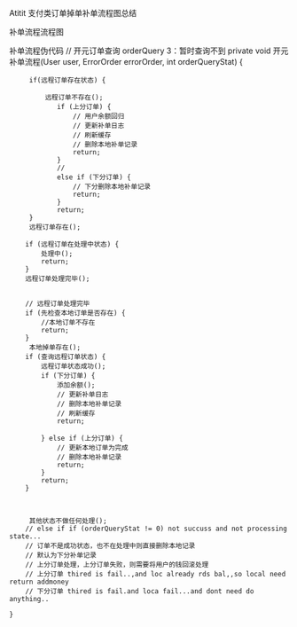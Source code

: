 Atitit 支付类订单掉单补单流程图总结

补单流程流程图



补单流程伪代码
// 开元订单查询 orderQuery 3：暂时查询不到
	private void 开元补单流程(User user, ErrorOrder errorOrder, int orderQueryStat) {

		 if(远程订单存在状态) {
			     
			 远程订单不存在();
				if (上分订单) {
					// 用户余额回归
					// 更新补单日志
					// 刷新缓存
					// 删除本地补单记录
					return;
				}
				//
				else if (下分订单) {
					// 下分删除本地补单记录
					return;
				}
				return;
		 }
		 远程订单存在();
		 
		if (远程订单在处理中状态) {
			处理中();
			return;
		}
		远程订单处理完毕();
		

		// 远程订单处理完毕
		if (先检查本地订单是否存在) {
			//本地订单不存在
			return;
		}
		 本地掉单存在();
		if (查询远程订单状态) {
			远程订单状态成功();
			if (下分订单) {
				添加余额();
				// 更新补单日志
				// 删除本地补单记录
				// 刷新缓存
				return;

			} else if (上分订单) {
				// 更新本地订单为完成
				// 删除本地补单记录
				return;
			}
			return;
		}

		
		 
		 其他状态不做任何处理();
		// else if if (orderQueryStat != 0) not succuss and not processing state...
		// 订单不是成功状态，也不在处理中则直接删除本地记录
		// 默认为下分补单记录
		// 上分订单处理，上分订单失败，则需要将用户的钱回滚处理
		// 上分订单 thired is fail..,and loc already rds bal,,so local need return addmoney
		// 下分订单 thired is fail.and loca fail...and dont need do anything..
	
	}











